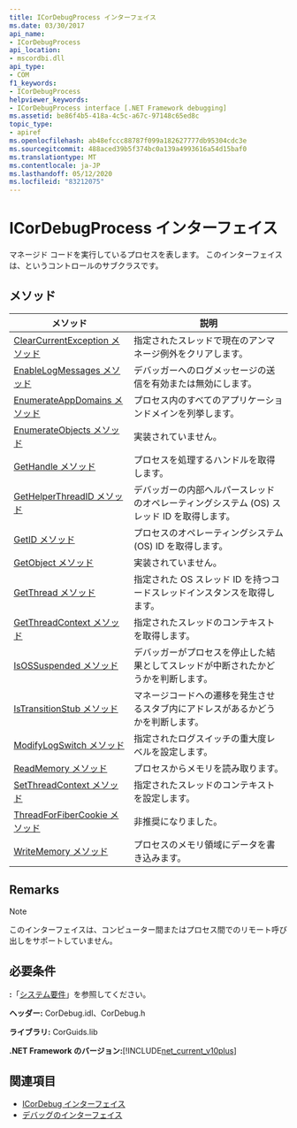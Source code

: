 ```yaml
---
title: ICorDebugProcess インターフェイス
ms.date: 03/30/2017
api_name:
- ICorDebugProcess
api_location:
- mscordbi.dll
api_type:
- COM
f1_keywords:
- ICorDebugProcess
helpviewer_keywords:
- ICorDebugProcess interface [.NET Framework debugging]
ms.assetid: be86f4b5-418a-4c5c-a67c-97148c65ed8c
topic_type:
- apiref
ms.openlocfilehash: ab48efccc88787f099a182627777db95304cdc3e
ms.sourcegitcommit: 488aced39b5f374bc0a139a4993616a54d15baf0
ms.translationtype: MT
ms.contentlocale: ja-JP
ms.lasthandoff: 05/12/2020
ms.locfileid: "83212075"
---
```

# <a name="icordebugprocess-interface"></a>ICorDebugProcess インターフェイス
マネージド コードを実行しているプロセスを表します。 このインターフェイスは、というコントロールのサブクラスです。  
  
## <a name="methods"></a>メソッド  
  
|メソッド|説明|  
|------------|-----------------|  
|[ClearCurrentException メソッド](icordebugprocess-clearcurrentexception-method.md)|指定されたスレッドで現在のアンマネージ例外をクリアします。|  
|[EnableLogMessages メソッド](icordebugprocess-enablelogmessages-method.md)|デバッガーへのログメッセージの送信を有効または無効にします。|  
|[EnumerateAppDomains メソッド](icordebugprocess-enumerateappdomains-method.md)|プロセス内のすべてのアプリケーションドメインを列挙します。|  
|[EnumerateObjects メソッド](icordebugprocess-enumerateobjects-method.md)|実装されていません。|  
|[GetHandle メソッド](icordebugprocess-gethandle-method.md)|プロセスを処理するハンドルを取得します。|  
|[GetHelperThreadID メソッド](icordebugprocess-gethelperthreadid-method.md)|デバッガーの内部ヘルパースレッドのオペレーティングシステム (OS) スレッド ID を取得します。|  
|[GetID メソッド](icordebugprocess-getid-method.md)|プロセスのオペレーティングシステム (OS) ID を取得します。|  
|[GetObject メソッド](icordebugprocess-getobject-method.md)|実装されていません。|  
|[GetThread メソッド](icordebugprocess-getthread-method.md)|指定された OS スレッド ID を持つコードスレッドインスタンスを取得します。|  
|[GetThreadContext メソッド](icordebugprocess-getthreadcontext-method.md)|指定されたスレッドのコンテキストを取得します。|  
|[IsOSSuspended メソッド](icordebugprocess-isossuspended-method.md)|デバッガーがプロセスを停止した結果としてスレッドが中断されたかどうかを判断します。|  
|[IsTransitionStub メソッド](icordebugprocess-istransitionstub-method.md)|マネージコードへの遷移を発生させるスタブ内にアドレスがあるかどうかを判断します。|  
|[ModifyLogSwitch メソッド](icordebugprocess-modifylogswitch-method.md)|指定されたログスイッチの重大度レベルを設定します。|  
|[ReadMemory メソッド](icordebugprocess-readmemory-method.md)|プロセスからメモリを読み取ります。|  
|[SetThreadContext メソッド](icordebugprocess-setthreadcontext-method.md)|指定されたスレッドのコンテキストを設定します。|  
|[ThreadForFiberCookie メソッド](icordebugprocess-threadforfibercookie-method.md)|非推奨になりました。|  
|[WriteMemory メソッド](icordebugprocess-writememory-method.md)|プロセスのメモリ領域にデータを書き込みます。|  
  
## <a name="remarks"></a>Remarks  
  
> [!NOTE]
> このインターフェイスは、コンピューター間またはプロセス間でのリモート呼び出しをサポートしていません。  
  
## <a name="requirements"></a>必要条件  
 **:**「[システム要件](../../get-started/system-requirements.md)」を参照してください。  
  
 **ヘッダー:** CorDebug.idl、CorDebug.h  
  
 **ライブラリ:** CorGuids.lib  
  
 **.NET Framework のバージョン:**[!INCLUDE[net_current_v10plus](../../../../includes/net-current-v10plus-md.md)]  
  
## <a name="see-also"></a>関連項目

- [ICorDebug インターフェイス](icordebug-interface.md)
- [デバッグのインターフェイス](debugging-interfaces.md)
